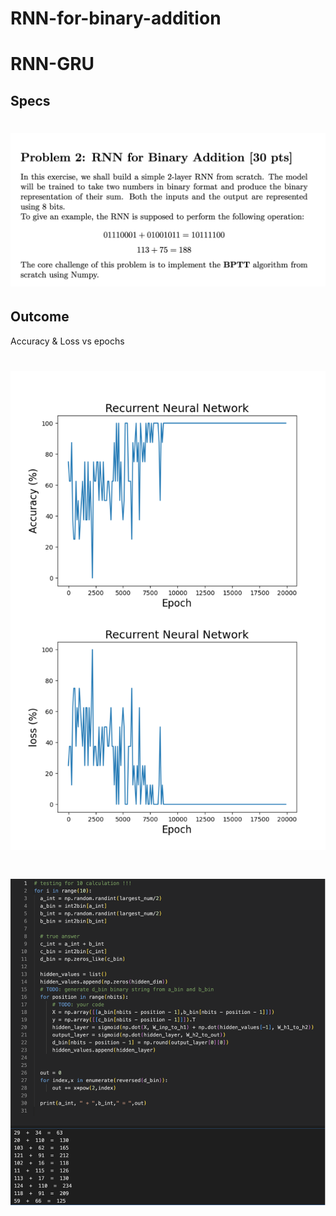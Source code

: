 # RNN-for-binary-addition

# RNN-GRU
## Specs
# ![RNN1](specs/rnn1.png)


## Outcome
Accuracy & Loss vs epochs
# ![out1](output/out1.png)

# ![out2](output/out2.png)

